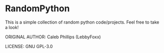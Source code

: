 # RandomPython 


This is a simple collection of random python code/projects. Feel free to take a look!

ORIGINAL AUTHOR: Caleb Phillips (LebbyFoxx)

LICENSE: GNU GPL-3.0
